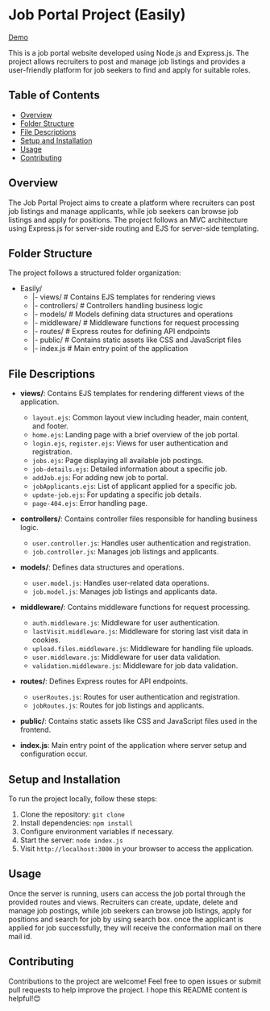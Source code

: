 # Job Portal Project (Easily)

[Demo]()

This is a job portal website developed using Node.js and Express.js. The project allows recruiters to post and manage job listings and provides a user-friendly platform for job seekers to find and apply for suitable roles.

## Table of Contents

- [Overview](#overview)
- [Folder Structure](#folder-structure)
- [File Descriptions](#file-descriptions)
- [Setup and Installation](#setup-and-installation)
- [Usage](#usage)
- [Contributing](#contributing)

## Overview

The Job Portal Project aims to create a platform where recruiters can post job listings and manage applicants, while job seekers can browse job listings and apply for positions. The project follows an MVC architecture using Express.js for server-side routing and EJS for server-side templating.

## Folder Structure

The project follows a structured folder organization:

- Easily/
  - |- views/ # Contains EJS templates for rendering views
  - |- controllers/ # Controllers handling business logic
  - |- models/ # Models defining data structures and operations
  - |- middleware/ # Middleware functions for request processing
  - |- routes/ # Express routes for defining API endpoints
  - |- public/ # Contains static assets like CSS and JavaScript files
  - |- index.js # Main entry point of the application

## File Descriptions

- **views/**: Contains EJS templates for rendering different views of the application.

  - `layout.ejs`: Common layout view including header, main content, and footer.
  - `home.ejs`: Landing page with a brief overview of the job portal.
  - `login.ejs`, `register.ejs`: Views for user authentication and registration.
  - `jobs.ejs`: Page displaying all available job postings.
  - `job-details.ejs`: Detailed information about a specific job.
  - `addJob.ejs`: For adding new job to portal.
  - `jobApplicants.ejs`: List of applicant applied for a specific job.
  - `update-job.ejs`: For updating a specific job details.
  - `page-404.ejs`: Error handling page.

- **controllers/**: Contains controller files responsible for handling business logic.

  - `user.controller.js`: Handles user authentication and registration.
  - `job.controller.js`: Manages job listings and applicants.

- **models/**: Defines data structures and operations.

  - `user.model.js`: Handles user-related data operations.
  - `job.model.js`: Manages job listings and applicants data.

- **middleware/**: Contains middleware functions for request processing.

  - `auth.middleware.js`: Middleware for user authentication.
  - `lastVisit.middleware.js`: Middleware for storing last visit data in cookies.
  - `upload.files.middleware.js`: Middleware for handling file uploads.
  - `user.middleware.js`: Middleware for user data validation.
  - `validation.middleware.js`: Middleware for job data validation.

- **routes/**: Defines Express routes for API endpoints.

  - `userRoutes.js`: Routes for user authentication and registration.
  - `jobRoutes.js`: Routes for job listings and applicants.

- **public/**: Contains static assets like CSS and JavaScript files used in the frontend.

- **index.js**: Main entry point of the application where server setup and configuration occur.

## Setup and Installation

To run the project locally, follow these steps:

1. Clone the repository: `git clone `
2. Install dependencies: `npm install`
3. Configure environment variables if necessary.
4. Start the server: `node index.js`
5. Visit `http://localhost:3000` in your browser to access the application.

## Usage

Once the server is running, users can access the job portal through the provided routes and views. Recruiters can create, update, delete and manage job postings, while job seekers can browse job listings, apply for positions and search for job by using search box. once the applicant is applied for job successfully, they will receive the conformation mail on there mail id.

## Contributing

Contributions to the project are welcome! Feel free to open issues or submit pull requests to help improve the project.
I hope this README content is helpful!😊
